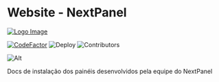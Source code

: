 # Website - NextPanel
[![Logo Image](https://raw.githubusercontent.com/Next-Panel/Docs/main/static/img/baner.png)](https://nextpanel.com.br/)

[![CodeFactor](https://www.codefactor.io/repository/github/next-panel/docs/badge?style=for-the-badge)](https://www.codefactor.io/repository/github/next-panel/docs)
![Deploy](https://img.shields.io/github/actions/workflow/status/Next-Panel/Docs/deploy.yml?style=for-the-badge)
![Contributors](https://img.shields.io/github/contributors-anon/Next-Panel/Docs?style=for-the-badge)

![Alt](https://repobeats.axiom.co/api/embed/599acba2538e4a714aecfe595f6c6bb8e1838810.svg "Repobeats analytics image")

Docs de instalação dos painéis desenvolvidos pela equipe do NextPanel

